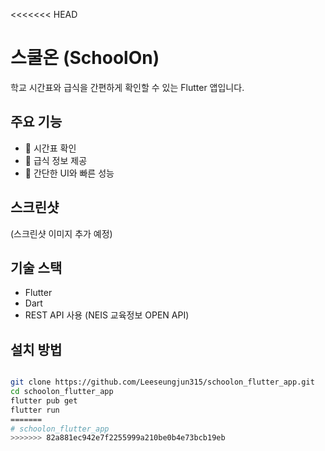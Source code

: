 <<<<<<< HEAD
# 스쿨온 (SchoolOn)

학교 시간표와 급식을 간편하게 확인할 수 있는 Flutter 앱입니다.

## 주요 기능
- 📅 시간표 확인
- 🍱 급식 정보 제공
- 🧭 간단한 UI와 빠른 성능

## 스크린샷
(스크린샷 이미지 추가 예정)

## 기술 스택
- Flutter
- Dart
- REST API 사용 (NEIS 교육정보 OPEN API)

## 설치 방법
```bash

git clone https://github.com/Leeseungjun315/schoolon_flutter_app.git
cd schoolon_flutter_app
flutter pub get
flutter run
=======
# schoolon_flutter_app
>>>>>>> 82a881ec942e7f2255999a210be0b4e73bcb19eb
